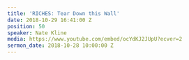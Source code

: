 ```yaml
---
title: 'RICHES: Tear Down this Wall'
date: 2018-10-29 16:41:00 Z
position: 50
speaker: Nate Kline
media: https://www.youtube.com/embed/ocYdKJ2JUpU?ecver=2
sermon_date: 2018-10-28 10:00:00 Z
---
```


